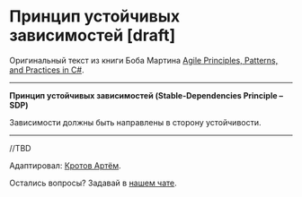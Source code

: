 # Принцип устойчивых зависимостей [draft]

Оригинальный текст из книги Боба Мартина [Agile Principles, Patterns, and Practices in C#](https://www.amazon.com/Agile-Principles-Patterns-Practices-C/dp/0131857258).

---
**Принцип устойчивых зависимостей (Stable-Dependencies Principle – SDP)**

Зависимости должны быть направлены в сторону устойчивости.

---

//TBD

Адаптировал: [Кротов Артём](http://fb.com/artem.v.krotov).

Остались вопросы? Задавай в [нашем чате](https://t.me/technicalexcellenceru).
